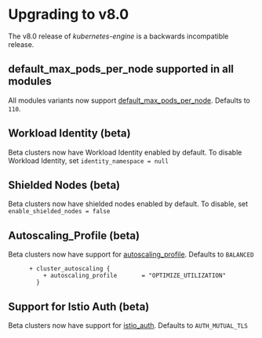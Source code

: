 # Upgrading to v8.0

The v8.0 release of *kubernetes-engine* is a backwards incompatible
release.

## default_max_pods_per_node supported in all modules
All modules variants now support [default_max_pods_per_node](https://www.terraform.io/docs/providers/google/r/container_cluster.html#default_max_pods_per_node). Defaults to `110`.

## Workload Identity (beta)
Beta clusters now have Workload Identity enabled by default. To disable Workload Identity, set `identity_namespace = null`

## Shielded Nodes (beta)
Beta clusters now have shielded nodes enabled by default. To disable, set `enable_shielded_nodes = false`

## Autoscaling_Profile (beta)
Beta clusters now have support for [autoscaling_profile](https://www.terraform.io/docs/providers/google/r/container_cluster.html#autoscaling_profile). Defaults to `BALANCED`

```
      + cluster_autoscaling {
          + autoscaling_profile       = "OPTIMIZE_UTILIZATION"
        }
```
## Support for Istio Auth (beta)
Beta clusters now have support for [istio_auth](https://www.terraform.io/docs/providers/google/r/container_cluster.html#auth). Defaults to `AUTH_MUTUAL_TLS`
